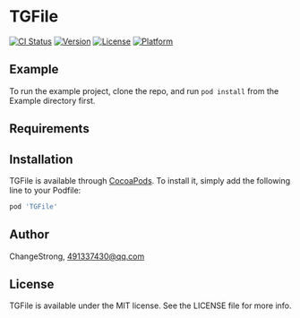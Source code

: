 # TGFile

[![CI Status](https://img.shields.io/travis/ChangeStrong/TGFile.svg?style=flat)](https://travis-ci.org/ChangeStrong/TGFile)
[![Version](https://img.shields.io/cocoapods/v/TGFile.svg?style=flat)](https://cocoapods.org/pods/TGFile)
[![License](https://img.shields.io/cocoapods/l/TGFile.svg?style=flat)](https://cocoapods.org/pods/TGFile)
[![Platform](https://img.shields.io/cocoapods/p/TGFile.svg?style=flat)](https://cocoapods.org/pods/TGFile)

## Example

To run the example project, clone the repo, and run `pod install` from the Example directory first.

## Requirements

## Installation

TGFile is available through [CocoaPods](https://cocoapods.org). To install
it, simply add the following line to your Podfile:

```ruby
pod 'TGFile'
```

## Author

ChangeStrong, 491337430@qq.com

## License

TGFile is available under the MIT license. See the LICENSE file for more info.
